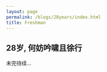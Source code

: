 ```yaml
---
layout: page
permalink: /blogs/28years/index.html
title: Freshman
---
```


## 28岁, 何妨吟啸且徐行

未完待续...

